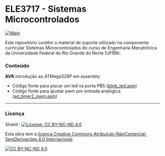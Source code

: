 # ELE3717 - Sistemas Microcontrolados

[![Main](https://img.shields.io/badge/main%20language-PT-blue)](/../../)

Este repositório contém o material de suporte utilizado na componente curricular Sistemas Microcontrolados do curso de Engenharia Mecatrônica da Universidade Federal do Rio Grande do Norte (UFRN).

### Conteúdo

**AVR** introdução ao ATMega328P em assembly

- Código fonte para piscar um led na porta PB5 ([blink_led.asm](https://github.com/sama-md/ELE3717/blob/master/avr/asm/blink_led.asm))
- Código fonte para ajustar pwm por entrada analógica ([ad_timer2_pwm.asm](https://github.com/sama-md/ELE3717/blob/master/avr/asm/ad_timer2_pwm.asm))

---
### Licença

Shield : [![License: CC BY-NC-ND 4.0](https://img.shields.io/badge/License-CC%20BY--NC--ND%204.0-lightgrey)](https://creativecommons.org/licenses/by-nc-nd/4.0/)

Esta obra tem a [licença Creative Commons Atribuição-NãoComercial-SemDerivações 4.0 Internacional](https://creativecommons.org/licenses/by-nc-nd/4.0/deed.pt_BR).

[![CC BY-NC-ND 4.0](https://licensebuttons.net/l/by-nc-nd/4.0/88x31.png)](https://creativecommons.org/licenses/by-nc-nd/4.0/deed.pt_BR)

 
